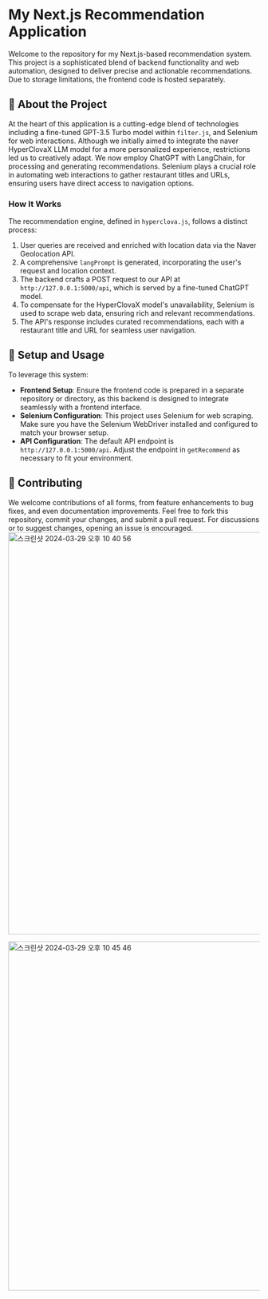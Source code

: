 # My Next.js Recommendation Application

Welcome to the repository for my Next.js-based recommendation system. This project is a sophisticated blend of backend functionality and web automation, designed to deliver precise and actionable recommendations. Due to storage limitations, the frontend code is hosted separately.

## 🚀 About the Project

At the heart of this application is a cutting-edge blend of technologies including a fine-tuned GPT-3.5 Turbo model within `filter.js`, and Selenium for web interactions. Although we initially aimed to integrate the naver HyperClovaX LLM model for a more personalized experience, restrictions led us to creatively adapt. We now employ ChatGPT with LangChain, for processing and generating recommendations. Selenium plays a crucial role in automating web interactions to gather restaurant titles and URLs, ensuring users have direct access to navigation options.

### How It Works

The recommendation engine, defined in `hyperclova.js`, follows a distinct process:

1. User queries are received and enriched with location data via the Naver Geolocation API.
2. A comprehensive `langPrompt` is generated, incorporating the user's request and location context.
3. The backend crafts a POST request to our API at `http://127.0.0.1:5000/api`, which is served by a fine-tuned ChatGPT model.
4. To compensate for the HyperClovaX model's unavailability, Selenium is used to scrape web data, ensuring rich and relevant recommendations.
5. The API's response includes curated recommendations, each with a restaurant title and URL for seamless user navigation.

## 🔧 Setup and Usage

To leverage this system:

- **Frontend Setup**: Ensure the frontend code is prepared in a separate repository or directory, as this backend is designed to integrate seamlessly with a frontend interface.
- **Selenium Configuration**: This project uses Selenium for web scraping. Make sure you have the Selenium WebDriver installed and configured to match your browser setup.
- **API Configuration**: The default API endpoint is `http://127.0.0.1:5000/api`. Adjust the endpoint in `getRecommend` as necessary to fit your environment.

## 🤝 Contributing

We welcome contributions of all forms, from feature enhancements to bug fixes, and even documentation improvements. Feel free to fork this repository, commit your changes, and submit a pull request. For discussions or to suggest changes, opening an issue is encouraged.
<img width="805" alt="스크린샷 2024-03-29 오후 10 40 56" src="https://github.com/YechanJung/first-/assets/127584126/60fe5f0a-f567-4cc0-bd9f-6ed87a6ccb00">

<img width="699" alt="스크린샷 2024-03-29 오후 10 45 46" src="https://github.com/YechanJung/first-/assets/127584126/abdf9e69-9549-49d0-b365-b7dc4dba5525">
